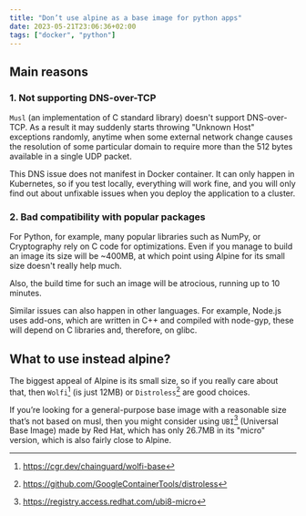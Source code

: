 ```yaml
---
title: "Don’t use alpine as a base image for python apps"
date: 2023-05-21T23:06:36+02:00
tags: ["docker", "python"]
---
```


## Main reasons

### 1. Not supporting DNS-over-TCP

`Musl` (an implementation of C standard library) doesn't support DNS-over-TCP. 
As a result it may suddenly starts throwing "Unknown Host" exceptions randomly, 
anytime when some external network change causes the resolution of some particular 
domain to require more than the 512 bytes available in a single UDP packet.

This DNS issue does not manifest in Docker container. It can only happen in Kubernetes,
so if you test locally, everything will work fine, and you will only find out about 
unfixable issues when you deploy the application to a cluster.

### 2. Bad compatibility with popular packages

For Python, for example, many popular libraries such as NumPy, or Cryptography rely on C
code for optimizations. Even if you manage to build an image its size will be ~400MB, 
at which point using Alpine for its small size doesn't really help much. 

Also, the build time for such an image will be atrocious, running up to 10 minutes. 

Similar issues can also happen in other languages. For example, Node.js uses add-ons, 
which are written in C++ and compiled with node-gyp, these will depend on C libraries and,
therefore, on glibc. 

## What to use instead alpine?

The biggest appeal of Alpine is its small size, so if you really care about that, then 
`Wolfi`[^1] (is just 12MB) or `Distroless`[^2] are good choices.

If you’re looking for a general-purpose base image with a reasonable size that’s not based 
on musl, then you might consider using `UBI`[^3] (Universal Base Image) made by Red Hat, which has
only 26.7MB in its "micro" version, which is also fairly close to Alpine.

[^1]: https://cgr.dev/chainguard/wolfi-base
[^2]: https://github.com/GoogleContainerTools/distroless
[^3]: https://registry.access.redhat.com/ubi8-micro
